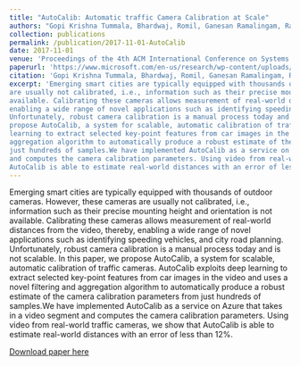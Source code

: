```yaml
---
title: "AutoCalib: Automatic traffic Camera Calibration at Scale"
authors: "Gopi Krishna Tummala, Bhardwaj, Romil, Ganesan Ramalingam, Ramachandran Ramjee, and Prasun Sinha "
collection: publications
permalink: /publication/2017-11-01-AutoCalib
date: 2017-11-01
venue: 'Proceedings of the 4th ACM International Conference on Systems for Energy-Efficient Built Environments'
paperurl: 'https://www.microsoft.com/en-us/research/wp-content/uploads/2017/09/AutoCalib.pdf'
citation: 'Gopi Krishna Tummala, Bhardwaj, Romil, Ganesan Ramalingam, Ramachandran Ramjee, and Prasun Sinha. AutoCalib: Automatic traffic camera calibration at scale. <i> Proceedings of the 4th ACM International Conference on Systems for Energy-Efficient Built Environments</i>,  p. 14. ACM, 2017.'
excerpt: 'Emerging smart cities are typically equipped with thousands of outdoor cameras. However, these cameras
are usually not calibrated, i.e., information such as their precise mounting height and orientation is not
available. Calibrating these cameras allows measurement of real-world distances from the video, thereby,
enabling a wide range of novel applications such as identifying speeding vehicles, and city road planning.
Unfortunately, robust camera calibration is a manual process today and is not scalable. In this paper, we
propose AutoCalib, a system for scalable, automatic calibration of traffic cameras. AutoCalib exploits deep
learning to extract selected key-point features from car images in the video and uses a novel filtering and
aggregation algorithm to automatically produce a robust estimate of the camera calibration parameters from
just hundreds of samples.We have implemented AutoCalib as a service on Azure that takes in a video segment
and computes the camera calibration parameters. Using video from real-world traffic cameras, we show that
AutoCalib is able to estimate real-world distances with an error of less than 12%.'
---
```

Emerging smart cities are typically equipped with thousands of outdoor cameras. However, these cameras
are usually not calibrated, i.e., information such as their precise mounting height and orientation is not
available. Calibrating these cameras allows measurement of real-world distances from the video, thereby,
enabling a wide range of novel applications such as identifying speeding vehicles, and city road planning.
Unfortunately, robust camera calibration is a manual process today and is not scalable. In this paper, we
propose AutoCalib, a system for scalable, automatic calibration of traffic cameras. AutoCalib exploits deep
learning to extract selected key-point features from car images in the video and uses a novel filtering and
aggregation algorithm to automatically produce a robust estimate of the camera calibration parameters from
just hundreds of samples.We have implemented AutoCalib as a service on Azure that takes in a video segment
and computes the camera calibration parameters. Using video from real-world traffic cameras, we show that
AutoCalib is able to estimate real-world distances with an error of less than 12%.

[Download paper here](https://www.microsoft.com/en-us/research/wp-content/uploads/2017/09/AutoCalib.pdf)
